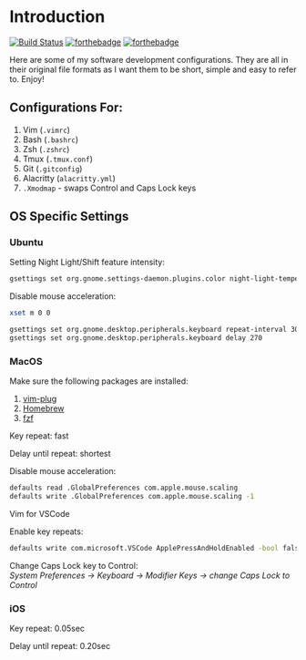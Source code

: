# Introduction

[![Build Status](https://travis-ci.org/tzhenghao/dotfiles.svg?branch=master)](https://travis-ci.org/tzhenghao/dotfiles)
[![forthebadge](http://forthebadge.com/images/badges/built-with-love.svg)](http://forthebadge.com)
[![forthebadge](http://forthebadge.com/images/badges/powered-by-electricity.svg)](http://forthebadge.com)

Here are some of my software development configurations.
They are all in their original file formats as I want them to be short, simple and easy to refer to. Enjoy!

## Configurations For:
1. Vim (`.vimrc`)
2. Bash (`.bashrc`)
3. Zsh (`.zshrc`)
4. Tmux (`.tmux.conf`)
5. Git (`.gitconfig`)
6. Alacritty (`alacritty.yml`)
7. `.Xmodmap` - swaps Control and Caps Lock keys


## **OS Specific Settings**

### **Ubuntu**

Setting Night Light/Shift feature intensity:

```bash
gsettings set org.gnome.settings-daemon.plugins.color night-light-temperature 5000
```

Disable mouse acceleration:

```bash
xset m 0 0
```

```bash
gsettings set org.gnome.desktop.peripherals.keyboard repeat-interval 30
gsettings set org.gnome.desktop.peripherals.keyboard delay 270
```

### **MacOS**

Make sure the following packages are installed:
1. [vim-plug](https://github.com/junegunn/vim-plug)
2. [Homebrew](https://brew.sh)
3. [fzf](https://github.com/junegunn/fzf)

Key repeat: fast

Delay until repeat: shortest

Disable mouse acceleration:

```bash
defaults read .GlobalPreferences com.apple.mouse.scaling
defaults write .GlobalPreferences com.apple.mouse.scaling -1
```

Vim for VSCode

Enable key repeats:

```bash
defaults write com.microsoft.VSCode ApplePressAndHoldEnabled -bool false
```

Change Caps Lock key to Control: \
*System Preferences -> Keyboard -> Modifier Keys -> change Caps Lock to Control*

### **iOS**

Key repeat: 0.05sec

Delay until repeat: 0.20sec
